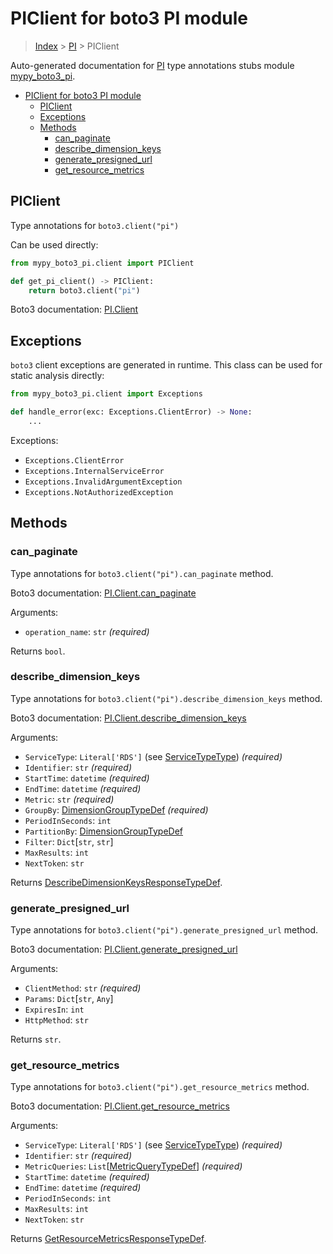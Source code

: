 # PIClient for boto3 PI module

> [Index](..) > [PI](.) > PIClient

Auto-generated documentation for
[PI](https://boto3.amazonaws.com/v1/documentation/api/1.17.73/reference/services/pi.html#PI)
type annotations stubs module
[mypy_boto3_pi](https://pypi.org/project/mypy-boto3-pi/).

- [PIClient for boto3 PI module](#piclient-for-boto3-pi-module)
  - [PIClient](#piclient)
  - [Exceptions](#exceptions)
  - [Methods](#methods)
    - [can_paginate](#can_paginate)
    - [describe_dimension_keys](#describe_dimension_keys)
    - [generate_presigned_url](#generate_presigned_url)
    - [get_resource_metrics](#get_resource_metrics)

## PIClient

Type annotations for `boto3.client("pi")`

Can be used directly:

```python
from mypy_boto3_pi.client import PIClient

def get_pi_client() -> PIClient:
    return boto3.client("pi")
```

Boto3 documentation:
[PI.Client](https://boto3.amazonaws.com/v1/documentation/api/1.17.73/reference/services/pi.html#PI.Client)

## Exceptions

`boto3` client exceptions are generated in runtime. This class can be used for
static analysis directly:

```python
from mypy_boto3_pi.client import Exceptions

def handle_error(exc: Exceptions.ClientError) -> None:
    ...
```

Exceptions:

- `Exceptions.ClientError`
- `Exceptions.InternalServiceError`
- `Exceptions.InvalidArgumentException`
- `Exceptions.NotAuthorizedException`

## Methods

### can_paginate

Type annotations for `boto3.client("pi").can_paginate` method.

Boto3 documentation:
[PI.Client.can_paginate](https://boto3.amazonaws.com/v1/documentation/api/1.17.73/reference/services/pi.html#PI.Client.can_paginate)

Arguments:

- `operation_name`: `str` *(required)*

Returns `bool`.

### describe_dimension_keys

Type annotations for `boto3.client("pi").describe_dimension_keys` method.

Boto3 documentation:
[PI.Client.describe_dimension_keys](https://boto3.amazonaws.com/v1/documentation/api/1.17.73/reference/services/pi.html#PI.Client.describe_dimension_keys)

Arguments:

- `ServiceType`: `Literal['RDS']` (see
  [ServiceTypeType](./literals.md#servicetypetype)) *(required)*
- `Identifier`: `str` *(required)*
- `StartTime`: `datetime` *(required)*
- `EndTime`: `datetime` *(required)*
- `Metric`: `str` *(required)*
- `GroupBy`: [DimensionGroupTypeDef](./type_defs.md#dimensiongrouptypedef)
  *(required)*
- `PeriodInSeconds`: `int`
- `PartitionBy`: [DimensionGroupTypeDef](./type_defs.md#dimensiongrouptypedef)
- `Filter`: `Dict`\[`str`, `str`\]
- `MaxResults`: `int`
- `NextToken`: `str`

Returns
[DescribeDimensionKeysResponseTypeDef](./type_defs.md#describedimensionkeysresponsetypedef).

### generate_presigned_url

Type annotations for `boto3.client("pi").generate_presigned_url` method.

Boto3 documentation:
[PI.Client.generate_presigned_url](https://boto3.amazonaws.com/v1/documentation/api/1.17.73/reference/services/pi.html#PI.Client.generate_presigned_url)

Arguments:

- `ClientMethod`: `str` *(required)*
- `Params`: `Dict`\[`str`, `Any`\]
- `ExpiresIn`: `int`
- `HttpMethod`: `str`

Returns `str`.

### get_resource_metrics

Type annotations for `boto3.client("pi").get_resource_metrics` method.

Boto3 documentation:
[PI.Client.get_resource_metrics](https://boto3.amazonaws.com/v1/documentation/api/1.17.73/reference/services/pi.html#PI.Client.get_resource_metrics)

Arguments:

- `ServiceType`: `Literal['RDS']` (see
  [ServiceTypeType](./literals.md#servicetypetype)) *(required)*
- `Identifier`: `str` *(required)*
- `MetricQueries`:
  `List`\[[MetricQueryTypeDef](./type_defs.md#metricquerytypedef)\]
  *(required)*
- `StartTime`: `datetime` *(required)*
- `EndTime`: `datetime` *(required)*
- `PeriodInSeconds`: `int`
- `MaxResults`: `int`
- `NextToken`: `str`

Returns
[GetResourceMetricsResponseTypeDef](./type_defs.md#getresourcemetricsresponsetypedef).
